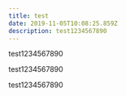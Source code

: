 ```yaml
---
title: test
date: 2019-11-05T10:08:25.859Z
description: test1234567890
---
```

test1234567890

test1234567890

test1234567890
